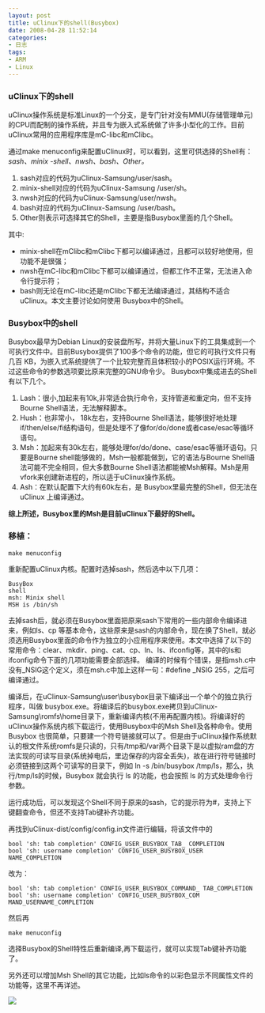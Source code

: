 ```yaml
---
layout: post
title: uClinux下的shell(Busybox) 
date: 2008-04-28 11:52:14
categories:
- 日志
tags:
- ARM
- Linux
---
```

### **uClinux下的shell** ###

uClinux操作系统是标准Linux的一个分支，是专门针对没有MMU(存储管理单元)的CPU而配制的操作系统，并且专为嵌入式系统做了许多小型化的工作。目前uClinux常用的应用程序库是mC-libc和mClibc。

通过make menuconfig来配置uClinux时，可以看到，这里可供选择的Shell有：*sash、minix -shell、nwsh、bash、Other。*

1. sash对应的代码为uClinux-Samsung/user/sash。
2. minix-shell对应的代码为uClinux-Samsung /user/sh。
3. nwsh对应的代码为uClinux-Samsung/user/nwsh。
4. bash对应的代码为uClinux-Samsung /user/bash。
5. Other则表示可选择其它的Shell，主要是指Busybox里面的几个Shell。

其中:

- minix-shell在mClibc和mClibc下都可以编译通过，且都可以较好地使用，但功能不是很强；
- nwsh在mC-libc和mClibc下都可以编译通过，但都工作不正常，无法进入命令行提示符；
- bash则无论在mC-libc还是mClibc下都无法编译通过，其结构不适合uClinux。本文主要讨论如何使用 Busybox中的Shell。

### **Busybox中的shell** ###

Busybox最早为Debian Linux的安装盘所写，并将大量Linux下的工具集成到一个可执行文件中。目前Busybox提供了100多个命令的功能，但它的可执行文件只有几百 KB，为嵌入式系统提供了一个比较完整而且体积较小的POSIX运行环境。不过这些命令的参数选项要比原来完整的GNU命令少。 
Busybox中集成进去的Shell有以下几个。

1. Lash：很小,加起来有10k,非常适合执行命令，支持管道和重定向，但不支持Bourne Shell语法，无法解释脚本。
2. Hush：也非常小， 18k左右，支持Bourne Shell语法，能够很好地处理if/then/else/fi结构语句，但是处理不了像for/do/done或者case/esac等循环语句。
3. Msh：加起来有30k左右，能够处理for/do/done、case/esac等循环语句。只要是Bourne shell能够做的，Msh一般都能做到，它的语法与Bourne Shell语法可能不完全相同，但大多数Bourne Shell语法都能被Msh解释。Msh是用vfork来创建新进程的，所以适于uClinux操作系统。
4. Ash：在默认配置下大约有60k左右，是 Busybox里最完整的Shell，但无法在uClinux 上编译通过。

**综上所述，Busybox里的Msh是目前uClinux下最好的Shell。**


### **移植：** ###

    make menuconfig

重新配置uClinux内核。配置时选掉sash，然后选中以下几项：

    BusyBox
    shell
    msh: Minix shell
    MSH is /bin/sh

去掉sash后，就必须在Busybox里面把原来sash下常用的一些内部命令编译进来，例如ls、cp 等基本命令，这些原来是sash的内部命令，现在换了Shell，就必须选用Busybox里面的命令作为独立的小应用程序来使用。本文中选择了以下的常用命令：clear、mkdir、ping、cat、cp、ln、ls、ifconfig等，其中的ls和ifconfig命令下面的几项功能需要全部选择。
编译的时候有个错误，是指msh.c中没有_NSIG这个定义，须在msh.c中加上这样一句：#define _NSIG 255，之后可编译通过。

编译后，在uClinux-Samsung\user\busybox目录下编译出一个单个的独立执行程序，叫做 busybox.exe。将编译后的busybox.exe拷贝到uClinux-Samsung\romfs\home目录下，重新编译内核(不用再配置内核)。将编译好的uClinux操作系统内核下载运行，使用Busybox中的Msh Shell及各种命令。使用Busybox 也很简单，只要建一个符号链接就可以了。但是由于uClinux操作系统默认的根文件系统romfs是只读的，只有/tmp和/var两个目录下是以虚拟ram盘的方法实现的可读写目录(系统掉电后，里边保存的内容全丢失)，故在进行符号链接时必须链接到这两个可读写的目录下，例如 ln -s /bin/busybox /tmp/ls，那么，执行/tmp/ls的时候，Busybox 就会执行 ls 的功能，也会按照 ls 的方式处理命令行参数。

运行成功后，可以发现这个Shell不同于原来的sash，它的提示符为#，支持上下键翻查命令，但还不支持Tab键补齐功能。

再找到uClinux-dist/config/config.in文件进行编辑，将该文件中的

    bool 'sh: tab completion' CONFIG_USER_BUSYBOX_TAB_ COMPLETION
    bool 'sh: username completion' CONFIG_USER_BUSYBOX_USER NAME_COMPLETION
改为：

    bool 'sh: tab completion' CONFIG_USER_BUSYBOX_COMMAND_ TAB_COMPLETION
    bool 'sh: username completion' CONFIG_USER_BUSYBOX_COM MAND_USERNAME_COMPLETION

然后再

    make menuconfig

选择Busybox的Shell特性后重新编译,再下载运行，就可以实现Tab键补齐功能了。

另外还可以增加Msh Shell的其它功能，比如ls命令的以彩色显示不同属性文件的功能等，这里不再详述。

![](http://i1328.photobucket.com/albums/w532/xwlogic/github%20pages/uclinux_shell2_zps4c3c8665.jpg)